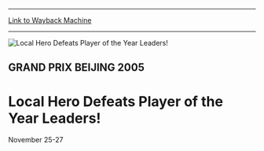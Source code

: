 
---
[Link to Wayback Machine](https://web.archive.org/web/20160303200103/http://magic.wizards.com/en/events/coverage/gpbei05)

[_metadata_:description]:- "The power of CAL shines again! There were three CAL decks in Day 2, two CAL decks were in the semis and at the end of it all, a Chinese citizen - Dong Zhong - was left holding the big trophy."
[_metadata_:generator]:- "Drupal 7 (http://drupal.org)"
[_metadata_:node]:- "534831"
[_metadata_:source]:- "div-block-system-main"
[_metadata_:title]:- "Local Hero Defeats Player of the Year Leaders!"
[_metadata_:wayback_capture_timestamp]:- "2016-03-03 20:01:03"
[_metadata_:wayback_raw_url]:- "https://web.archive.org/web/20160303200103id_/http://magic.wizards.com/en/events/coverage/gpbei05"
[_metadata_:wayback_url]:- "http://magic.wizards.com/en/events/coverage/gpbei05"
---







![Local Hero Defeats Player of the Year Leaders!](https://media.magic.wizards.com/images/banner/large_1_4.jpg)





GRAND PRIX BEIJING 2005
-----------------------


Local Hero Defeats Player of the Year Leaders!
==============================================




November 25-27











  

 


